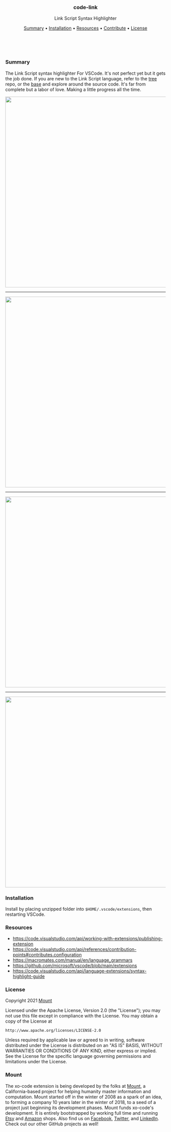 
<br/>
<br/>
<br/>
<br/>
<br/>
<br/>
<br/>

<h3 align='center'>code-link</h3>
<p align='center'>
  Link Script Syntax Highlighter
</p>

<p align='center'>
  <a href='#summary'>Summary</a> •
  <a href='#installation'>Installation</a> •
  <a href='#resources'>Resources</a> •
  <a href='#contribute'>Contribute</a> •
  <a href='#license'>License</a>
</p>

<br/>
<br/>
<br/>

### Summary

The Link Script syntax highlighter For VSCode. It's not perfect yet but it gets the job done. If you are new to the Link Script language, refer to the [tree](https://github.com/link-script/tree) repo, or the [base](https://github.com/link-script/base) and explore around the source code. It's far from complete but a labor of love. Making a little progress all the time.

<img src="https://github.com/link-script/code/blob/work/snap.png?raw=true" width="600" />

---

<img src="https://github.com/link-script/code/blob/work/snap5.png?raw=true" width="600" />

---

<img src="https://github.com/link-script/code/blob/work/snap2.png?raw=true" width="600" />

---

<img src="https://github.com/link-script/code/blob/work/snap7.png?raw=true" width="600" />

### Installation

Install by placing unzipped folder into `$HOME/.vscode/extensions`, then restarting VSCode.

### Resources

- https://code.visualstudio.com/api/working-with-extensions/publishing-extension
- https://code.visualstudio.com/api/references/contribution-points#contributes.configuration
- https://macromates.com/manual/en/language_grammars
- https://github.com/microsoft/vscode/blob/main/extensions
- https://code.visualstudio.com/api/language-extensions/syntax-highlight-guide

### License

Copyright 2021 <a href='https://mount.build'>Mount</a>

Licensed under the Apache License, Version 2.0 (the "License");
you may not use this file except in compliance with the License.
You may obtain a copy of the License at

    http://www.apache.org/licenses/LICENSE-2.0

Unless required by applicable law or agreed to in writing, software
distributed under the License is distributed on an "AS IS" BASIS,
WITHOUT WARRANTIES OR CONDITIONS OF ANY KIND, either express or implied.
See the License for the specific language governing permissions and
limitations under the License.

### Mount

The xo-code extension is being developed by the folks at [Mount](https://mount.build), a California-based project for helping humanity master information and computation. Mount started off in the winter of 2008 as a spark of an idea, to forming a company 10 years later in the winter of 2018, to a seed of a project just beginning its development phases. Mount funds xo-code's development. It is entirely bootstrapped by working full time and running [Etsy](https://etsy.com/shop/link-script) and [Amazon](https://www.amazon.com/s?rh=p_27%3AMount+Build) shops. Also find us on [Facebook](https://www.facebook.com/link-script), [Twitter](https://twitter.com/link-script), and [LinkedIn](https://www.linkedin.com/company/link-script). Check out our other GitHub projects as well!
